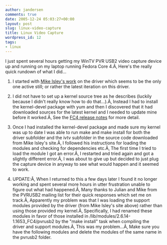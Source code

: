 ```yaml
---
author: jandersen
comments: true
date: 2005-12-24 05:03:27+00:00
layout: post
slug: linux-video-capture
title: Linux Video Capture
wordpress_id: 12
tags:
- linux
---
```


I just spent several hours getting my WinTV PVR USB2 video capture device up and running on my laptop running Fedora Core 4.Ã‚  Here's the really quick rundown of what I did...
	
  1. I started with [Mike Isley's work](http://www.isely.net/pvrusb2.html) on the driver which seems to be the only one active still; or rather the latest iteration on this driver.
	
  2. I did not have to set up a kernel source tree as he describes (luckily because I didn't really know how to do that...).Ã‚  Instead I had to install the kernel-devel package with yum and then I discovered that it had downloaded sources for the latest kernel and I needed to update mine before it worked.Ã‚  See the [FC4 release notes](http://fedora.redhat.com/docs/release-notes/fc4/) for more detail.
	
  3. Once I had installed the kernel-devel package and made sure my kernel was up to date I was able to run make and make install for both the driver subfolder and the ivtv subfolder in the source code downloaded from Mike Isley's site.Ã‚  I followed his instructions for loading the modules and checking for dependencies etc.Ã‚  The first time I tried to load the module I got an error.Ã‚  I restarted and tried again and got a slightly different error.Ã‚  I was about to give up but decided to just plug the capture device in anyway to see what would happen and it seemed to work.

  4. UPDATE:Ã‚  When I returned to this a few days later I found it no longer working and spent several more hours in utter frustration unable to figure out what had happened.Ã‚  Many thanks to Julian and Mike from the PVRUSB2 mailing list for their quick responses which set me on track.Ã‚  Apparently my problem was that I was loading the support modules provided by the driver (from Mike Isley's site above) rather than using those provided my kernel.Ã‚  Specifically, I had renamed these modules in favor of those installed in /lib/modules/2.6.14-1.1653_FC4/pvrusb2 by the "make install" task when compiling the driver and support modules.Ã‚  This was my problem...Ã‚  Make sure you have the following modules and delete the modules of the same name in the pvrusb2 folder.